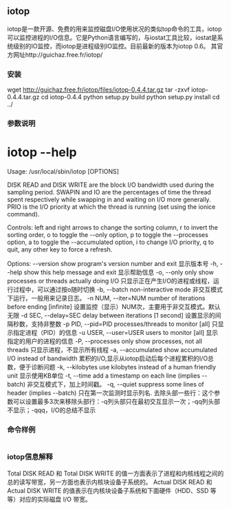 ## iotop
iotop是一款开源、免费的用来监控磁盘I/O使用状况的类似top命令的工具，iotop可以监控进程的I/O信息。它是Python语言编写的，与iostat工具比较，iostat是系统级别的IO监控，而iotop是进程级别IO监控。目前最新的版本为iotop 0.6。
其官方网址http://guichaz.free.fr/iotop/

### 安装
wget http://guichaz.free.fr/iotop/files/iotop-0.4.4.tar.gz
tar -zxvf iotop-0.4.4.tar.gz
cd iotop-0.4.4
python setup.py build
python setup.py install
cd ../

### 参数说明
# iotop --help
Usage: /usr/local/sbin/iotop [OPTIONS]
 
DISK READ and DISK WRITE are the block I/O bandwidth used during the sampling
period. SWAPIN and IO are the percentages of time the thread spent respectively
while swapping in and waiting on I/O more generally. PRIO is the I/O priority at
which the thread is running (set using the ionice command).
 
Controls: left and right arrows to change the sorting column, r to invert the
sorting order, o to toggle the --only option, p to toggle the --processes
option, a to toggle the --accumulated option, i to change I/O priority, q to
quit, any other key to force a refresh.
 
Options:
  --version             show program's version number and exit
                        显示版本号
  -h, --help            show this help message and exit
                        显示帮助信息
  -o, --only            only show processes or threads actually doing I/O
                        只显示正在产生I/O的进程或线程，运行过程中，可以通过按o随时切换
  -b, --batch           non-interactive mode
                        非交互模式下运行，一般用来记录日志。
  -n NUM, --iter=NUM    number of iterations before ending [infinite]
                        设置监控（显示）NUM次，主要用于非交互模式。默认无限
  -d SEC, --delay=SEC   delay between iterations [1 second]
                        设置显示的间隔秒数，支持非整数
  -p PID, --pid=PID     processes/threads to monitor [all]
                        只显示指定进程（PID）的信息
  -u USER, --user=USER  users to monitor [all]
                        显示指定的用户的进程的信息
  -P, --processes       only show processes, not all threads
                        只显示进程，不显示所有线程
  -a, --accumulated     show accumulated I/O instead of bandwidth
                        累积的I/O,显示从iotop启动后每个进程累积的I/O总数，便于诊断问题
  -k, --kilobytes       use kilobytes instead of a human friendly unit
                        显示使用KB单位
  -t, --time            add a timestamp on each line (implies --batch)
                        非交互模式下，加上时间戳。
  -q, --quiet           suppress some lines of header (implies --batch)
                        只在第一次监测时显示列名. 去除头部一些行：这个参数可以设置最多3次来移除头部行：-q列头部只在最初交互显示一次；-qq列头部不显示；-qqq，I/O的总结不显示



### 命令样例
```
```

### iotop信息解释
Total DISK READ 和 Total DISK WRITE 的值一方面表示了进程和内核线程之间的总的读写带宽，另一方面也表示内核块设备子系统的。
Actual DISK READ 和 Actual DISK WRITE 的值表示在内核块设备子系统和下面硬件（HDD、SSD 等等）对应的实际磁盘 I/O 带宽。